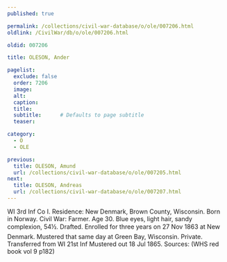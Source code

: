 ```yaml
---
published: true

permalink: /collections/civil-war-database/o/ole/007206.html
oldlink: /CivilWar/db/o/ole/007206.html

oldid: 007206

title: OLESON, Ander

pagelist:
  exclude: false
  order: 7206
  image: 
  alt:
  caption:
  title:
  subtitle:      # Defaults to page subtitle
  teaser:

category: 
  - O 
  - OLE

previous:
  title: OLESON, Amund
  url: /collections/civil-war-database/o/ole/007205.html  
next:
  title: OLESON, Andreas
  url: /collections/civil-war-database/o/ole/007207.html   
---
```

WI 3rd Inf Co I. Residence: New Denmark, Brown County, Wisconsin. Born in Norway. Civil War: Farmer. Age 30. Blue eyes, light hair, sandy complexion, 5&#146;4&frac12;&#148;. Drafted. Enrolled for three years on 27 Nov 1863 at New Denmark. Mustered that same day at Green Bay, Wisconsin. Private. Transferred from WI 21st Inf Mustered out 18 Jul 1865. Sources: (WHS red book vol 9 p182)